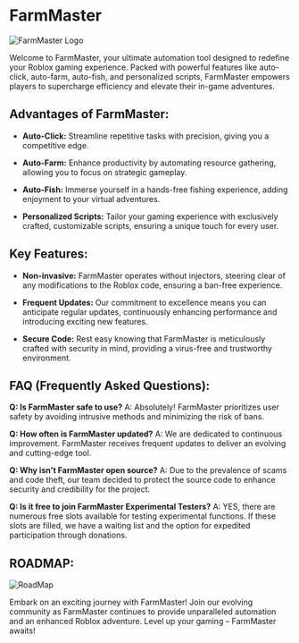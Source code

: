 # FarmMaster

![FarmMaster Logo](https://github.com/Mister64/FarmMaster/assets/156092247/318febe2-4ce0-4c7b-8875-b76152364df6)

Welcome to FarmMaster, your ultimate automation tool designed to redefine your Roblox gaming experience. Packed with powerful features like auto-click, auto-farm, auto-fish, and personalized scripts, FarmMaster empowers players to supercharge efficiency and elevate their in-game adventures.

## Advantages of FarmMaster:

- **Auto-Click:** Streamline repetitive tasks with precision, giving you a competitive edge.

- **Auto-Farm:** Enhance productivity by automating resource gathering, allowing you to focus on strategic gameplay.

- **Auto-Fish:** Immerse yourself in a hands-free fishing experience, adding enjoyment to your virtual adventures.

- **Personalized Scripts:** Tailor your gaming experience with exclusively crafted, customizable scripts, ensuring a unique touch for every user.

## Key Features:

- **Non-invasive:** FarmMaster operates without injectors, steering clear of any modifications to the Roblox code, ensuring a ban-free experience.

- **Frequent Updates:** Our commitment to excellence means you can anticipate regular updates, continuously enhancing performance and introducing exciting new features.

- **Secure Code:** Rest easy knowing that FarmMaster is meticulously crafted with security in mind, providing a virus-free and trustworthy environment.

## FAQ (Frequently Asked Questions):

**Q: Is FarmMaster safe to use?**
A: Absolutely! FarmMaster prioritizes user safety by avoiding intrusive methods and minimizing the risk of bans.

**Q: How often is FarmMaster updated?**
A: We are dedicated to continuous improvement. FarmMaster receives frequent updates to deliver an evolving and cutting-edge tool.

**Q: Why isn't FarmMaster open source?**
A: Due to the prevalence of scams and code theft, our team decided to protect the source code to enhance security and credibility for the project.

**Q: Is it free to join FarmMaster Experimental Testers?**
A: YES, there are numerous free slots available for testing experimental functions. If these slots are filled, we have a waiting list and the option for expedited participation through donations.

## ROADMAP:

![RoadMap](https://github.com/Mister64/FarmMaster/assets/156092247/bce98abc-493c-4212-9c83-a0bbe00693a2)

Embark on an exciting journey with FarmMaster! Join our evolving community as FarmMaster continues to provide unparalleled automation and an enhanced Roblox adventure. Level up your gaming – FarmMaster awaits!
